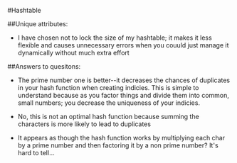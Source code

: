 #Hashtable

##Unique attributes:

- I have chosen not to lock the size of my hashtable; it makes it less flexible and causes unnecessary errors when you couuld just manage it dynamically without much extra effort

##Answers to quesitons:

- The prime number one is better--it decreases the chances of duplicates in your hash function when creating indicies. This is simple to understand because as you factor things and divide them into common, small numbers; you decrease the uniqueness of your indicies. 

- No, this is not an optimal hash function because summing the characters is more likely to lead to duplicates

- It appears as though the hash function works by multiplying each char by a prime number and then factoring it by a non prime number? It's hard to tell...
 